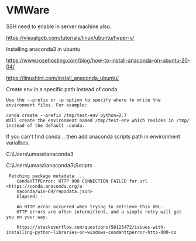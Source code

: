 # VMWare



SSH need to enable in server machine also.

  https://visualgdb.com/tutorials/linux/ubuntu/hyper-v/ 


Installing anaconda3 in ubuntu

  https://www.rosehosting.com/blog/how-to-install-anaconda-on-ubuntu-20-04/ 

  https://linuxhint.com/install_anaconda_ubuntu/


Create env in a specific path instead of conda

    Use the --prefix or -p option to specify where to write the environment files. For example:

    conda create --prefix /tmp/test-env python=2.7
    Will create the environment named /tmp/test-env which resides in /tmp/ instead of the default .conda.
    
    
If you can't find conda .. then add anaconda scripts path in environment varialbes.

C:\Users\umasa\anaconda3

C:\Users\umasa\anaconda3\Scripts

```
 Fetching package metadata ...
    CondaHTTPError: HTTP 000 CONNECTION FAILED for url <https://conda.anaconda.org/a
    naconda/win-64/repodata.json>
    Elapsed: -
    
    An HTTP error occurred when trying to retrieve this URL.
    HTTP errors are often intermittent, and a simple retry will get you on your way.
    
    https://stackoverflow.com/questions/50125472/issues-with-installing-python-libraries-on-windows-condahttperror-http-000-co
```

